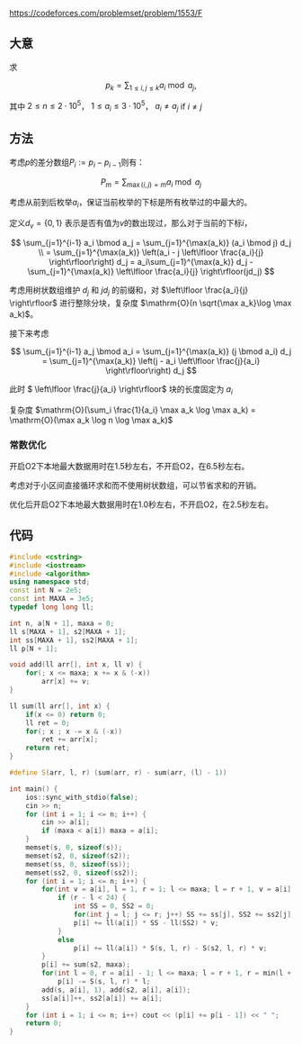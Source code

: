 https://codeforces.com/problemset/problem/1553/F

## 大意

求

$$
p_k = \sum_{1 \le i, j \le k} a_i \bmod a_j,
$$

其中
$2 \le n \le 2 \cdot 10^5$， $1 \le a_i \le 3 \cdot 10^5$， $a_i \neq a_j$ if $i \ne j$

## 方法

考虑$p$的差分数组$P_i := p_i - p_{i - 1}$则有：

$$
P_m = \sum_{\max(i,j)=m} a_i \bmod a_j
$$

考虑从前到后枚举$a_i$，保证当前枚举的下标是所有枚举过的中最大的。

定义$d_v = \{0,1\}$ 表示是否有值为$v$的数出现过，那么对于当前的下标$i$，

$$
\sum_{j=1}^{i-1} a_i \bmod a_j = \sum_{j=1}^{\max(a_k)} (a_i \bmod j) d_j \\ =
\sum_{j=1}^{\max(a_k)} \left(a_i - j \left\lfloor \frac{a_i}{j} \right\rfloor\right) d_j = 
a_i\sum_{j=1}^{\max(a_k)} d_j - \sum_{j=1}^{\max(a_k)} \left\lfloor \frac{a_i}{j} \right\rfloor(jd_j)
$$

考虑用树状数组维护 $d_j$ 和 $jd_j$ 的前缀和，对 $\left\lfloor \frac{a_i}{j} \right\rfloor$ 进行整除分块，复杂度 $\mathrm{O}(n \sqrt{\max a_k}\log \max a_k)$。


接下来考虑

$$
\sum_{j=1}^{i-1} a_j \bmod a_i = \sum_{j=1}^{\max(a_k)} (j \bmod a_i) d_j =
\sum_{j=1}^{\max(a_k)} \left(j - a_i \left\lfloor \frac{j}{a_i} \right\rfloor\right) d_j
$$

此时 $ \left\lfloor \frac{j}{a_i} \right\rfloor$ 块的长度固定为 $a_i$

复杂度 $\mathrm{O}(\sum_i \frac{1}{a_i} \max a_k \log \max a_k) = \mathrm{O}(\max a_k \log n \log \max a_k)$

### 常数优化

开启O2下本地最大数据用时在1.5秒左右，不开启O2，在6.5秒左右。

考虑对于小区间直接循环求和而不使用树状数组，可以节省求和的开销。

优化后开启O2下本地最大数据用时在1.0秒左右，不开启O2，在2.5秒左右。


## 代码

```cpp
#include <cstring>
#include <iostream>
#include <algorithm>
using namespace std;
const int N = 2e5;
const int MAXA = 3e5;
typedef long long ll;

int n, a[N + 1], maxa = 0;
ll s[MAXA + 1], s2[MAXA + 1];
int ss[MAXA + 1], ss2[MAXA + 1];
ll p[N + 1];

void add(ll arr[], int x, ll v) {
    for(; x <= maxa; x += x & (-x))
        arr[x] += v;
}

ll sum(ll arr[], int x) {
    if(x <= 0) return 0;
    ll ret = 0;
    for(; x ; x -= x & (-x))
        ret += arr[x];
    return ret;
}

#define S(arr, l, r) (sum(arr, r) - sum(arr, (l) - 1))

int main() {
    ios::sync_with_stdio(false);
    cin >> n;
    for (int i = 1; i <= n; i++) {
        cin >> a[i];
        if (maxa < a[i]) maxa = a[i];
    }
    memset(s, 0, sizeof(s));
    memset(s2, 0, sizeof(s2));
    memset(ss, 0, sizeof(ss));
    memset(ss2, 0, sizeof(ss2));
    for (int i = 1; i <= n; i++) {
        for(int v = a[i], l = 1, r = 1; l <= maxa; l = r + 1, v = a[i] / l, r = v ? a[i] / v : maxa) {
            if (r - l < 24) {
                int SS = 0, SS2 = 0;
                for(int j = l; j <= r; j++) SS += ss[j], SS2 += ss2[j];
                p[i] += ll(a[i]) * SS - ll(SS2) * v;
            }
            else
                p[i] += ll(a[i]) * S(s, l, r) - S(s2, l, r) * v;
        }
        p[i] += sum(s2, maxa);
        for(int l = 0, r = a[i] - 1; l <= maxa; l = r + 1, r = min(l + a[i] - 1, maxa))
            p[i] -= S(s, l, r) * l;
        add(s, a[i], 1), add(s2, a[i], a[i]);
        ss[a[i]]++, ss2[a[i]] += a[i];
    }
    for (int i = 1; i <= n; i++) cout << (p[i] += p[i - 1]) << " ";
    return 0;
}
```
